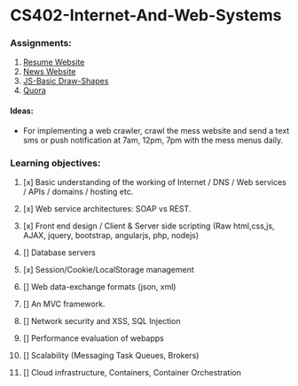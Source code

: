 # CS402-Internet-And-Web-Systems

### Assignments:

1. [Resume Website](https://flamefractal.github.io/CS402-Internet-And-Web-Systems/Resume-Website/) 
2. [News Website](https://flamefractal.github.io/CS402-Internet-And-Web-Systems/News-Website/)
3. [JS-Basic Draw-Shapes](https://flamefractal.github.io/CS402-Internet-And-Web-Systems/Javascript-Basic/) 
4. [Quora](https://flamefractal.github.io/CS402-Internet-And-Web-Systems/Quora/) 

#### Ideas:

- For implementing a web crawler, crawl the mess website and send a text sms or push notification at 7am, 12pm, 7pm with the mess menus daily.

### Learning objectives:

1. [x] Basic understanding of the working of Internet / DNS / Web services / APIs / domains / hosting etc.

2. [x] Web service architectures: SOAP vs REST.

3. [x] Front end design / Client & Server side scripting (Raw html,css,js, AJAX, jquery, bootstrap, angularjs, php, nodejs)

4. [] Database servers

5. [x] Session/Cookie/LocalStorage management

6. [] Web data-exchange formats (json, xml)

7. [] An MVC framework.

8. [] Network security and XSS, SQL Injection

9. [] Performance evaluation of webapps

10. [] Scalability (Messaging Task Queues, Brokers)

11. [] Cloud infrastructure, Containers, Container Orchestration

